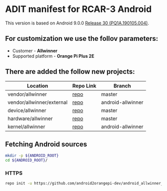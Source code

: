 # ADIT manifest for RCAR-3 Android

This version is based on Android 9.0.0 [Release 30 (PQ1A.190105.004)](https://android.googlesource.com/platform/manifest/+/refs/heads/android-9.0.0_r30/default.xml).

## For customization we use the follov parameters:
* Customer - **Allwinner**
* Supported platform - **Orange Pi Plus 2E**

## There are added the follow new projects:
| Location | Repo Link | Branch |
| ------ | ------ |  ------ |
| vendor/allwinner | [repo](https://github.com/android2orangepi-dev/android_sunxi_vendor) | master |
| vendor/allwinner/external | [repo](https://github.com/android2orangepi-dev/u-boot_mainline_fork) | android-allwinner |
| device/allwinner | [repo](https://github.com/android2orangepi-dev/android_sunxi_bsp) | master |
| hardware/allwinner | [repo](https://github.com/android2orangepi-dev/android_sunxi_hardware) | master |
| kernel/allwinner | [repo](https://github.com/android2orangepi-dev/linux) | android-allwinner |
 
## Fetching Android sources
```bash
mkdir -p ${ANDROID_ROOT}
cd ${ANDROID_ROOT}/
```

### HTTPS
```bash
repo init -u https://github.com/android2orangepi-dev/android_allwinner_manifest -b android-allwinner
